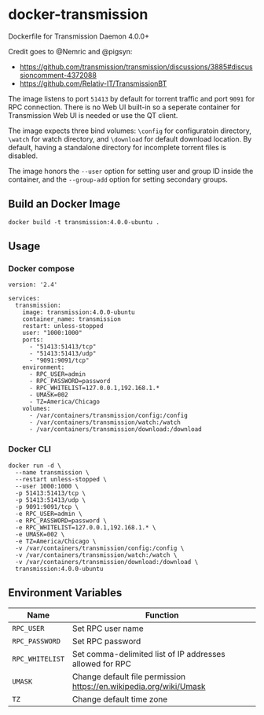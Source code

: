 # docker-transmission
Dockerfile for Transmission Daemon 4.0.0+

Credit goes to @Nemric and @pigsyn:
 - https://github.com/transmission/transmission/discussions/3885#discussioncomment-4372088
 - https://github.com/Relativ-IT/TransmissionBT

The image listens to port `51413` by default for torrent traffic and port `9091` for RPC connection.
There is no Web UI built-in so a seperate container for Transmission Web UI is needed or use the QT client.

The image expects three bind volumes: `\config` for configuratoin directory,
`\watch` for watch directory, and `\download` for default download location.
By default, having a standalone directory for incomplete torrent files is disabled.

The image honors the `--user` option for setting user and group ID inside the container, and the `--group-add` option for setting secondary groups.

## Build an Docker Image

```
docker build -t transmission:4.0.0-ubuntu .
```

## Usage

### Docker compose

```
version: '2.4'

services:
  transmission:
    image: transmission:4.0.0-ubuntu
    container_name: transmission
    restart: unless-stopped
    user: "1000:1000"
    ports:
      - "51413:51413/tcp"
      - "51413:51413/udp"
      - "9091:9091/tcp"
    environment:
      - RPC_USER=admin
      - RPC_PASSWORD=password
      - RPC_WHITELIST=127.0.0.1,192.168.1.*
      - UMASK=002
      - TZ=America/Chicago
    volumes:
      - /var/containers/transmission/config:/config
      - /var/containers/transmission/watch:/watch
      - /var/containers/transmission/download:/download
```

### Docker CLI

```
docker run -d \
  --name transmission \
  --restart unless-stopped \
  --user 1000:1000 \
  -p 51413:51413/tcp \
  -p 51413:51413/udp \
  -p 9091:9091/tcp \
  -e RPC_USER=admin \
  -e RPC_PASSWORD=password \
  -e RPC_WHITELIST=127.0.0.1,192.168.1.* \
  -e UMASK=002 \
  -e TZ=America/Chicago \
  -v /var/containers/transmission/config:/config \
  -v /var/containers/transmission/watch:/watch \
  -v /var/containers/transmission/download:/download \
  transmission:4.0.0-ubuntu
```

## Environment Variables

| Name | Function |
| --- | --- |
| `RPC_USER` | Set RPC user name |
| `RPC_PASSWORD` | Set RPC password |
| `RPC_WHITELIST` | Set comma-delimited list of IP addresses allowed for RPC |
| `UMASK` | Change default file permission https://en.wikipedia.org/wiki/Umask |
| `TZ` | Change default time zone |
